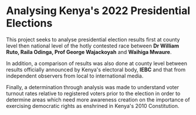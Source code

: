 # Analysing Kenya's 2022 Presidential Elections

This project seeks to analyse presidential election results first at county level then national level of the hotly contested race between **Dr William Ruto, Raila Odinga, Prof George Wajackoyah** and **Waihiga Mwaure**. 

In addition, a comparison of results was also done at county level between results officially announced by Kenya's electoral body, **IEBC** and that from independent observers from local to international media.

Finally, a determination through analysis was made to understand voter turnout rates relative to registered voters prior to the election in order to determine areas which need more awareness creation on the importance of exercising 
democratic rights as enshrined in Kenya's 2010 Constitution.
